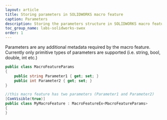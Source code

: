 ```yaml
---
layout: article
title: Storing parameters in SOLIDWORKS macro feature
caption: Parameters
description: Storing the parameters structure in SOLIDWORKS macro feature using SwEx.MacroFeature framework
toc_group_name: labs-solidworks-swex
order: 1
---
```

Parameters are any additional metadata required by the macro feature. Currently only primitive types of parameters are supported (i.e. string, bool, double, int etc.)

~~~ cs
public class MacroFeatureParams
{
    public string Parameter1 { get; set; }
    public int Parameter2 { get; set; }
}

//this macro feature has two parameters (Parameter1 and Parameter2)
[ComVisible(true)]
public class MyMacroFeature : MacroFeatureEx<MacroFeatureParams>
{
}
~~~